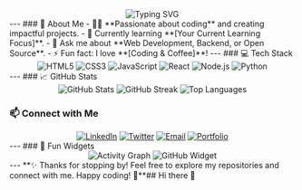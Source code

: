 <!-- Profile README -->
<div align="center">
<img src="https://readme-typing-svg.demolab.com?font=Fira+Code&size=24&pause=1000&color=F75C7E&width=435&lines=Hi+there!+I'm+%40ykmss+%F0%9F%91%8B;Welcome+to+my+GitHub+profile!;Full-stack+Developer+%7C+Open-source+Enthusiast;Always+learning+new+technologies+%F0%9F%93%9A" alt="Typing SVG" />
</div>
---
### 🌟 About Me
- 👨‍💻 **Passionate about coding** and creating impactful projects.
- 🌱 Currently learning **[Your Current Learning Focus]**.
- 💬 Ask me about **Web Development, Backend, or Open Source**.
- ⚡ Fun fact: I love **[Coding & Coffee]**!
---
### 💻 Tech Stack
<div align="center">
<!-- Icons for technologies -->
<img src="https://img.shields.io/badge/HTML5-E34F26?style=flat-square&logo=html5&logoColor=white" alt="HTML5" />
<img src="https://img.shields.io/badge/CSS3-1572B6?style=flat-square&logo=css3&logoColor=white" alt="CSS3" />
<img src="https://img.shields.io/badge/JavaScript-F7DF1E?style=flat-square&logo=javascript&logoColor=black" alt="JavaScript" />
<img src="https://img.shields.io/badge/React-61DAFB?style=flat-square&logo=react&logoColor=black" alt="React" />
<img src="https://img.shields.io/badge/Node.js-339933?style=flat-square&logo=node.js&logoColor=white" alt="Node.js" />
<img src="https://img.shields.io/badge/Python-3776AB?style=flat-square&logo=python&logoColor=white" alt="Python" />
</div>
---
### 📈 GitHub Stats
<div align="center">
<img src="https://github-readme-stats.vercel.app/api?username=ykmss&show_icons=true&theme=radical" alt="GitHub Stats" />
<img src="https://github-readme-streak-stats.herokuapp.com/?user=ykmss&theme=radical" alt="GitHub Streak" />
<img src="https://github-readme-stats.vercel.app/api/top-langs/?username=ykmss&layout=compact&theme=radical" alt="Top Languages" />
</div>


### 📫 Connect with Me
<div align="center">
<a href="https://linkedin.com/in/ykmss"><img src="https://img.shields.io/badge/LinkedIn-%230077B5.svg?style=for-the-badge&logo=linkedin&logoColor=white" alt="LinkedIn" /></a>
<a href="https://twitter.com/ykmss"><img src="https://img.shields.io/badge/Twitter-%231DA1F2.svg?style=for-the-badge&logo=twitter&logoColor=white" alt="Twitter" /></a>
<a href="mailto:ykmss@example.com"><img src="https://img.shields.io/badge/Email-%23D14836.svg?style=for-the-badge&logo=gmail&logoColor=white" alt="Email" /></a>
<a href="https://ykmss.dev"><img src="https://img.shields.io/badge/Portfolio-%23000000.svg?style=for-the-badge&logo=google-chrome&logoColor=white" alt="Portfolio" /></a>
</div>
---
### 🎨 Fun Widgets
<div align="center">
<img src="https://github-readme-activity-graph.cyclic.app/graph?username=ykmss&theme=radical" alt="Activity Graph" />
<img src="https://github-widgetbox.vercel.app/api/profile?username=ykmss&data=followers,repositories,stars&theme=radical" alt="GitHub Widget" />
</div>
---
**✨ Thanks for stopping by! Feel free to explore my repositories and connect with me. Happy coding! 🚀**## Hi there 👋

<!--
**ykmss/ykmss** is a ✨ _special_ ✨ repository because its `README.md` (this file) appears on your GitHub profile.

Here are some ideas to get you started:

- 🔭 I’m currently working on ...
- 🌱 I’m currently learning ...
- 👯 I’m looking to collaborate on ...
- 🤔 I’m looking for help with ...
- 💬 Ask me about ...
- 📫 How to reach me: ...
- 😄 Pronouns: ...
- ⚡ Fun fact: ...
-->

